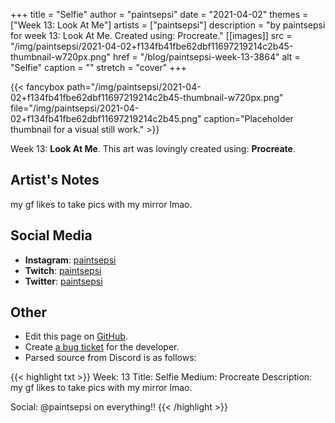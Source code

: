 +++
title =       "Selfie"
author =      "paintsepsi"
date =        "2021-04-02"
themes =      ["Week 13: Look At Me"]
artists =     ["paintsepsi"]
description = "by paintsepsi for week 13: Look At Me. Created using: Procreate."
[[images]]
      src = "/img/paintsepsi/2021-04-02+f134fb41fbe62dbf11697219214c2b45-thumbnail-w720px.png"
      href = "/blog/paintsepsi-week-13-3864"
      alt = "Selfie"
      caption = ""
      stretch = "cover"
+++

{{< fancybox path="/img/paintsepsi/2021-04-02+f134fb41fbe62dbf11697219214c2b45-thumbnail-w720px.png" file="/img/paintsepsi/2021-04-02+f134fb41fbe62dbf11697219214c2b45.png" caption="Placeholder thumbnail for a visual still work." >}}


Week 13: **Look At Me**. This art was lovingly created using: **Procreate**.

## Artist's Notes

my gf likes to take pics with my mirror lmao.

## Social Media

- **Instagram**: <a href='https://instagram.com/paintsepsi' target='_blank'>paintsepsi</a>
- **Twitch**: <a href='https://twitch.tv/paintsepsi' target='_blank'>paintsepsi</a>
- **Twitter**: <a href='https://twitter.com/paintsepsi' target='_blank'>paintsepsi</a>

## Other

- Edit this page on [GitHub](https://github.com/teaminkling/web-refresh/edit/main/content/blog/paintsepsi-week-13-3864.md).
- Create [a bug ticket](https://github.com/teaminkling/web-refresh/issues/new?assignees=&labels=bug&template=problem-report.md&title=) for the developer.
- Parsed source from Discord is as follows:

{{< highlight txt >}}
Week: 13
Title: Selfie
Medium: Procreate
Description: my gf likes to take pics with my mirror lmao.

Social: @paintsepsi on everything!!
{{< /highlight >}}
